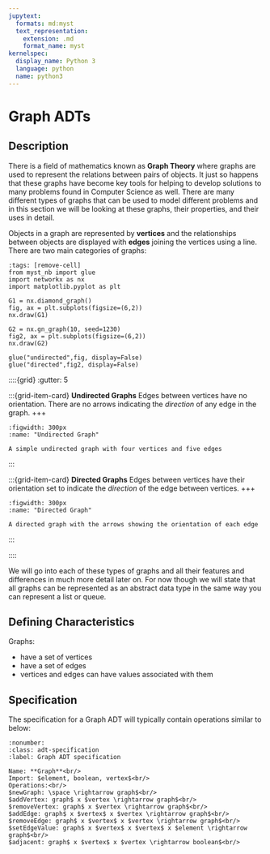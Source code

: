 ```yaml
---
jupytext:
  formats: md:myst
  text_representation:
    extension: .md
    format_name: myst
kernelspec:
  display_name: Python 3
  language: python
  name: python3
---
```

# Graph ADTs

## Description

There is a field of mathematics known as **Graph Theory** where graphs are used to represent the relations between pairs of objects. It just so happens that these graphs have become key tools for helping to develop solutions to many problems found in Computer Science as well. There are many different types of graphs that can be used to model different problems and in this section we will be looking at these graphs, their properties, and their uses in detail.

Objects in a graph are represented by **vertices** and the relationships between objects are displayed with **edges** joining the vertices using a line. There are two main categories of graphs:

```{code-cell} ipython3
:tags: [remove-cell]
from myst_nb import glue
import networkx as nx
import matplotlib.pyplot as plt

G1 = nx.diamond_graph()
fig, ax = plt.subplots(figsize=(6,2))
nx.draw(G1)

G2 = nx.gn_graph(10, seed=1230)
fig2, ax = plt.subplots(figsize=(6,2))
nx.draw(G2)

glue("undirected",fig, display=False)
glue("directed",fig2, display=False)
```

::::{grid}
:gutter: 5

:::{grid-item-card} **Undirected Graphs**
Edges between vertices have no orientation. There are no arrows indicating the *direction* of any edge in the graph. 
+++
```{glue:figure} undirected
:figwidth: 300px
:name: "Undirected Graph"

A simple undirected graph with four vertices and five edges
```
:::

:::{grid-item-card} **Directed Graphs**
Edges between vertices have their orientation set to indicate the *direction* of the edge between vertices.
+++
```{glue:figure} directed
:figwidth: 300px
:name: "Directed Graph"

A directed graph with the arrows showing the orientation of each edge
```
:::

::::




We will go into each of these types of graphs and all their features and differences in much more detail later on. For now though we will state that all graphs can be represented as an abstract data type in the same way you can represent a list or queue.

## Defining Characteristics
Graphs:
- have a set of vertices
- have a set of edges
- vertices and edges can have values associated with them

## Specification

The specification for a Graph ADT will typically contain operations similar to below:

```{prf:definition}
:nonumber:
:class: adt-specification
:label: Graph ADT specification

Name: **Graph**<br/>
Import: $element, boolean, vertex$<br/>
Operations:<br/>
$newGraph: \space \rightarrow graph$<br/>
$addVertex: graph$ x $vertex \rightarrow graph$<br/>
$removeVertex: graph$ x $vertex \rightarrow graph$<br/>
$addEdge: graph$ x $vertex$ x $vertex \rightarrow graph$<br/>
$removeEdge: graph$ x $vertex$ x $vertex \rightarrow graph$<br/>
$setEdgeValue: graph$ x $vertex$ x $vertex$ x $element \rightarrow graph$<br/>
$adjacent: graph$ x $vertex$ x $vertex \rightarrow boolean$<br/>


```